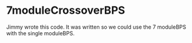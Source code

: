 7moduleCrossoverBPS
===================

Jimmy wrote this code. It was written so we could use the 7 moduleBPS with the single moduleBPS.
